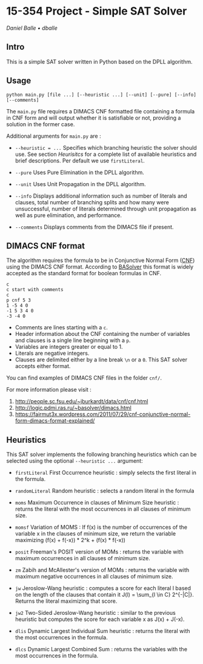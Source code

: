 
# 15-354 Project - Simple SAT Solver
_Daniel Balle • dballe_

## Intro

This is a simple SAT solver written in Python based on the DPLL algorithm.

## Usage

	python main.py [file ...] [--heuristic ...] [--unit] [--pure] [--info] [--comments]


The `main.py` file requires a DIMACS CNF formatted file containing a formula in CNF form and will output whether it is satisfiable or not, providing a solution in the former case.

Additional arguments for `main.py` are :

* `--heuristic = ...` Specifies which branching heuristic the solver should use. See section *Heurisitcs* for a complete list of available heuristics and brief descriptions. Per default we use `firstLiteral`.
	
* `--pure` Uses Pure Elimination in the DPLL algorithm.

* `--unit` Uses Unit Propagation in the DPLL algorithm.

* `--info` Displays additional information such as number of literals and clauses, total number of branching splits and how many were unsuccessful, number of literals determined through unit propagation as well as pure elimination, and performance.

* `--comments` Displays comments from the DIMACS file if present.


## DIMACS CNF format

The algorithm requires the formula to be in Conjunctive Normal Form ([CNF](https://en.wikipedia.org/wiki/Conjunctive_normal_form)) using the DIMACS CNF format. According to [BASolver](http://logic.pdmi.ras.ru/~basolver/dimacs.html) this format is widely accepted as the standard format for boolean formulas in CNF.

	c
	c start with comments
	c 
	p cnf 5 3
	1 -5 4 0
	-1 5 3 4 0
	-3 -4 0


* Comments are lines starting with a `c`.
* Header information about the CNF containing the number of variables and clauses is a single line beginning with a `p`.
* Variables are integers greater or equal to 1.
* Literals are negative integers.
* Clauses are delimited either by a line break `\n` or a `0`. This SAT solver accepts either format.

You can find examples of DIMACS CNF files in the folder `cnf/`.

For more information please visit :

1. <http://people.sc.fsu.edu/~jburkardt/data/cnf/cnf.html>
2. <http://logic.pdmi.ras.ru/~basolver/dimacs.html>
3. <https://fairmut3x.wordpress.com/2011/07/29/cnf-conjunctive-normal-form-dimacs-format-explained/>


## Heuristics

This SAT solver implements the following branching heuristics which can be selected using the optional `--heuristic ...` argument:

* `firstLiteral` First Occurrence heuristic : simply selects the first literal in the formula.
 
* `randomLiteral` Random heuristic : selects a random literal in the formula

* `moms` Maximum Occurrence in clauses of Minimum Size heuristic : returns the literal with the most occurrences in all clauses of minimum size.
 
* `momsf` Variation of MOMS : If f(x) is the number of occurrences of the variable x in the clauses of minimum size, we return the variable maximizing (f(x) + f(-x)) * 2^k + (f(x) * f(-x))

* `posit` Freeman's POSIT version of MOMs : returns the variable with maximum occurrences in all clauses of minimum size.

* `zm` Zabih and McAllester's version of MOMs : returns the variable with maximum negative occurrences in all clauses of minimum size.

* `jw` Jeroslow-Wang heuristic : computes a score for each literal l based on the length of the clauses that contain it J(l) = \sum_{l \in C} 2^{-|C|}. Returns the literal maximizing that score.

* `jw2` Two-Sided Jeroslow-Wang heuristic : similar to the previous heuristic but computes the score for each variable x as J(x) + J(-x).

* `dlis` Dynamic Largest Individual Sum heuristic : returns the literal with the most occurrences in the formula.

* `dlcs` Dynamic Largest Combined Sum : returns the variables with the most occurrences in the formula.
